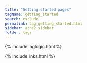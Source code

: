 ```yaml
---
title: "Getting started pages"
tagName: getting_started
search: exclude
permalink: tag_getting_started.html
sidebar: acre2_sidebar
folder: tags
---
```

{% include taglogic.html %}

{% include links.html %}
